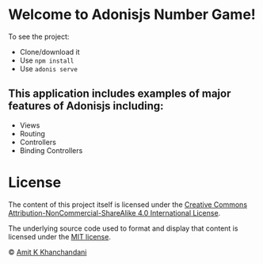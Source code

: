 # Welcome to Adonisjs Number Game!

To see the project:
- Clone/download it
- Use ```npm install```
- Use ```adonis serve```

## This application includes examples of major features of Adonisjs  including:

- Views
- Routing
- Controllers
- Binding Controllers

# License

The content of this project itself is licensed under the [Creative Commons Attribution-NonCommercial-ShareAlike 4.0 International License](https://creativecommons.org/licenses/by-nc-sa/4.0/).

The underlying source code used to format and display that content is licensed under the [MIT license](https://opensource.org/licenses/mit-license.php).

© [Amit K Khanchandani](http://www.amitk.co.in)
